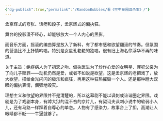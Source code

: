 ```yaml
---
{"dg-publish":true,"permalink":"/RandomBubbles/看《空中花园谋杀案》/"}
---
```



孟京辉式的夸张、话痨和段子，孟京辉式的偏执狂。

舞台的投影漫不经心，却能够放大一个人内心的黑影。

而音乐方面，摇滚的编曲算是放入了新料，有了都市感和欲望翻滚的节奏。但氛围的营造比不上抒情吟唱。特别是女星孔艳艳的独唱，很有旧上海名伶浮华不再的味道。

关于主旨：绝症病人为了初恋之吻、偏执医生为了炒作心爱的女明星、罪犯父亲为了向儿子赎罪——动机仍然是爱，或者不如说是欲望。这是孟京辉的老把戏了，放大欲望，描绘金光闪闪的极乐和疯狂，再用这种狂热摧毁一个人。还是那种瞪大双眼的偏执表情，倔强地毁灭。

理想主义和欲望的界限并不是清楚的，所以这幕剧不能以讽刺或诙谐圈定界限。戏剧是为了戏剧本身，有蹲大狱的混不吝的京片儿，有契诃夫讽刺小说中的软弱小人儿，还有马路一样踩着自尊心的单恋。人物有了感染力，故事合上了扣，高潮让人眼睛都不眨——牛逼就够了。